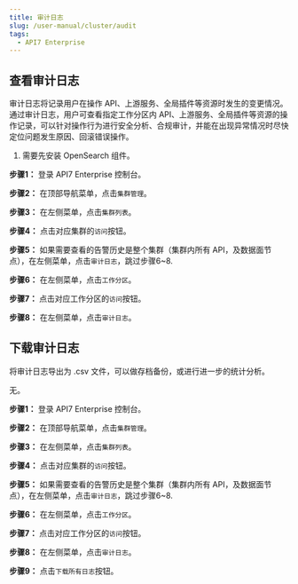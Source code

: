 ```yaml
---
title: 审计日志
slug: /user-manual/cluster/audit
tags:
  - API7 Enterprise
---
```


## 查看审计日志



审计日志将记录用户在操作 API、上游服务、全局插件等资源时发生的变更情况。通过审计日志，用户可查看指定工作分区内 API、上游服务、全局插件等资源的操作记录，可以针对操作行为进行安全分析、合规审计，并能在出现异常情况时尽快定位问题发生原因、回滚错误操作。



1. 需要先安装 OpenSearch 组件。



**步骤1：**  登录 API7 Enterprise 控制台。

**步骤2：**  在顶部导航菜单，点击`集群管理`。

**步骤3：**  在左侧菜单，点击`集群列表`。

**步骤4：**  点击对应集群的`访问`按钮。

**步骤5：**  如果需要查看的告警历史是整个集群（集群内所有 API，及数据面节点），在左侧菜单，点击`审计日志`，跳过步骤6~8.

**步骤6：**  在左侧菜单，点击`工作分区`。

**步骤7：**  点击对应工作分区的`访问`按钮。

**步骤8：**  在左侧菜单，点击`审计日志`。

## 下载审计日志



将审计日志导出为 .csv 文件，可以做存档备份，或进行进一步的统计分析。



无。



**步骤1：**  登录 API7 Enterprise 控制台。

**步骤2：**  在顶部导航菜单，点击`集群管理`。

**步骤3：**  在左侧菜单，点击`集群列表`。

**步骤4：**  点击对应集群的`访问`按钮。

**步骤5：**  如果需要查看的告警历史是整个集群（集群内所有 API，及数据面节点），在左侧菜单，点击`审计日志`，跳过步骤6~8.

**步骤6：**  在左侧菜单，点击`工作分区`。

**步骤7：**  点击对应工作分区的`访问`按钮。

**步骤8：**  在左侧菜单，点击`审计日志`。

**步骤9：**  点击`下载所有日志`按钮。
